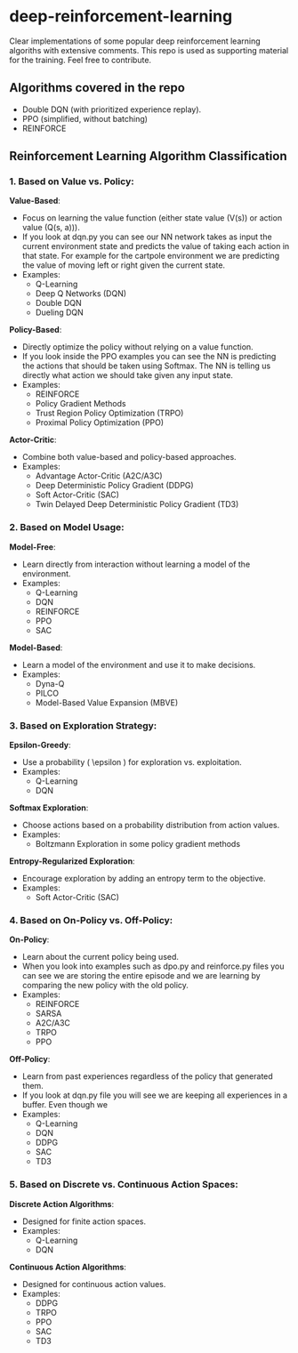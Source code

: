 # deep-reinforcement-learning

Clear implementations of some popular deep reinforcement learning algoriths with extensive comments.
This repo is used as supporting material for the training.
Feel free to contribute.

## Algorithms covered in the repo
- Double DQN (with prioritized experience replay).
- PPO (simplified, without batching)
- REINFORCE

## Reinforcement Learning Algorithm Classification

### 1. Based on Value vs. Policy:
**Value-Based**:
- Focus on learning the value function (either state value \(V(s)\) or action value \(Q(s, a)\)).
- If you look at dqn.py you can see our NN network takes as input the current environment state and predicts the value of taking each action in that state. For example for the cartpole environment we are predicting the value of moving left or right given the current state.
- Examples:
  - Q-Learning
  - Deep Q Networks (DQN)
  - Double DQN
  - Dueling DQN

**Policy-Based**:
- Directly optimize the policy without relying on a value function.
- If you look inside the PPO examples you can see the NN is predicting the actions that should be taken using Softmax. The NN is telling us directly what action we should take given any input state.
- Examples:
  - REINFORCE
  - Policy Gradient Methods
  - Trust Region Policy Optimization (TRPO)
  - Proximal Policy Optimization (PPO)

**Actor-Critic**:
- Combine both value-based and policy-based approaches.
- Examples:
  - Advantage Actor-Critic (A2C/A3C)
  - Deep Deterministic Policy Gradient (DDPG)
  - Soft Actor-Critic (SAC)
  - Twin Delayed Deep Deterministic Policy Gradient (TD3)

### 2. Based on Model Usage:
**Model-Free**:
- Learn directly from interaction without learning a model of the environment.
- Examples:
  - Q-Learning
  - DQN
  - REINFORCE
  - PPO
  - SAC

**Model-Based**:
- Learn a model of the environment and use it to make decisions.
- Examples:
  - Dyna-Q
  - PILCO
  - Model-Based Value Expansion (MBVE)

### 3. Based on Exploration Strategy:
**Epsilon-Greedy**:
- Use a probability \( \epsilon \) for exploration vs. exploitation.
- Examples:
  - Q-Learning
  - DQN

**Softmax Exploration**:
- Choose actions based on a probability distribution from action values.
- Examples:
  - Boltzmann Exploration in some policy gradient methods

**Entropy-Regularized Exploration**:
- Encourage exploration by adding an entropy term to the objective.
- Examples:
  - Soft Actor-Critic (SAC)

### 4. Based on On-Policy vs. Off-Policy:
**On-Policy**:
- Learn about the current policy being used.
- When you look into examples such as dpo.py and reinforce.py files you can see we are storing the entire episode and we are learning by comparing the new policy with the old policy.
- Examples:
  - REINFORCE
  - SARSA
  - A2C/A3C
  - TRPO
  - PPO

**Off-Policy**:
- Learn from past experiences regardless of the policy that generated them.
- If you look at dqn.py file you will see we are keeping all experiences in a buffer. Even though we 
- Examples:
  - Q-Learning
  - DQN
  - DDPG
  - SAC
  - TD3

### 5. Based on Discrete vs. Continuous Action Spaces:
**Discrete Action Algorithms**:
- Designed for finite action spaces.
- Examples:
  - Q-Learning
  - DQN

**Continuous Action Algorithms**:
- Designed for continuous action values.
- Examples:
  - DDPG
  - TRPO
  - PPO
  - SAC
  - TD3
